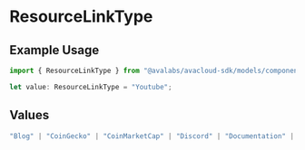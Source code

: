 # ResourceLinkType

## Example Usage

```typescript
import { ResourceLinkType } from "@avalabs/avacloud-sdk/models/components";

let value: ResourceLinkType = "Youtube";
```

## Values

```typescript
"Blog" | "CoinGecko" | "CoinMarketCap" | "Discord" | "Documentation" | "Facebook" | "Github" | "Instagram" | "LinkedIn" | "Medium" | "Reddit" | "Support" | "Telegram" | "TikTok" | "Twitter" | "Website" | "Whitepaper" | "Youtube"
```